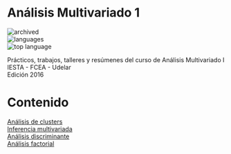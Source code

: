 # Análisis Multivariado 1

![archived](https://img.shields.io/badge/lifecycle-archived-red.svg)  
![languages](https://img.shields.io/github/languages/count/daczarne/udelar_analisis_multivariado_1)  
![top language](https://img.shields.io/github/languages/top/daczarne/udelar_analisis_multivariado_1)   

Prácticos, trabajos, talleres y resúmenes del curso de Análisis Multivariado I  
IESTA - FCEA - Udelar  
Edición 2016

# Contenido

[Análisis de clusters](https://github.com/daczarne/multivar1/tree/master/01.%20Clusters)  
[Inferencia multivariada](https://github.com/daczarne/multivar1/tree/master/02.%20Inferencia%20Multivariada)  
[Análisis discriminante](https://github.com/daczarne/multivar1/tree/master/03.%20An%C3%A1lisis%20Discriminante)  
[Análisis factorial](https://github.com/daczarne/multivar1/tree/master/04.%20An%C3%A1lisis%20Factorial)  
